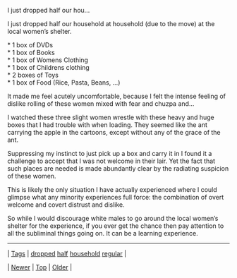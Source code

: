 <!--
title: I just dropped half our household at household (due to the move) at the local women&rsquo;s shelter. * 1 box of DVDs * 1 box of Books * 1 box of Womens Clothing * 1 box of Childrens clothing * 2 boxes of Toys * 1 box of Food (Rice, Pasta, Beans, &hellip;) It made me feel acutely uncomfortable, because I felt the intense feeling of dislike rolling of these women mixed with fear and chuzpa and&hellip; I watched these three slight women wrestle with these heavy and huge boxes that I had trouble with when loading. They seemed like the ant carrying the apple in the cartoons, except without any of the grace of the ant. Suppressing my instinct to just pick up a box and carry it in I found it a challenge to accept that I was not welcome in their lair. Yet the fact that such places are needed is made abundantly clear by the radiating suspicion of these women. This is likely the only situation I have actually experienced where I could glimpse what any minority experiences full force
date: 2020-06-28T15:27:00.356Z
tags: dropped, half, household, regular
-->


I just dropped half our hou...

<p>I just dropped half our household at household (due to the move) at the local women&rsquo;s shelter.</p>

<p> * 1 box of DVDs<br/>
 * 1 box of Books<br/>
 * 1 box of Womens Clothing<br/>
 * 1 box of Childrens clothing<br/>
 * 2 boxes of Toys<br/>
 * 1 box of Food (Rice, Pasta, Beans, &hellip;)</p>

<p>It made me feel acutely uncomfortable, because I felt the intense feeling of dislike rolling of these women mixed with fear and chuzpa and&hellip;</p>

<p>I watched these three slight women wrestle with these heavy and huge boxes that I had trouble with when loading. They seemed like the ant carrying the apple in the cartoons, except without any of the grace of the ant.</p>

<p>Suppressing my instinct to just pick up a box and carry it in I found it a challenge to accept that I was not welcome in their lair. Yet the fact that such places are needed is made abundantly clear by the radiating suspicion of these women.</p>

<p>This is likely the only situation I have actually experienced where I could glimpse what any minority experiences full force: the combination of overt welcome and covert distrust and dislike.</p>

<p>So while I would discourage white males to go around the local women&rsquo;s shelter for the experience, if you ever get the chance then pay attention to all the subliminal things going on. It can be a learning experience.</p>

<!--BOTTOM-POST-NAVIGATION-->
---

| [Tags](tags.md) | [dropped](tag-dropped.md) [half](tag-half.md) [household](tag-household.md) [regular](tag-regular.md) |

| [Newer](92720301600.md) | [Top](index.md) | [Older](92727211180.md) |